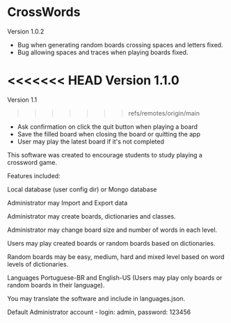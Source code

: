 # CrossWords

Version 1.0.2
- Bug when generating random boards crossing spaces and letters fixed.
- Bug allowing spaces and traces when playing boards fixed.

<<<<<<< HEAD
Version 1.1.0
=======
Version 1.1
>>>>>>> refs/remotes/origin/main
- Ask confirmation on click the quit button when playing a board
- Save the filled board when closing the board or quitting the app
- User may play the latest board if it's not completed

This software was created to encourage students to study playing a crossword game.

Features included:

Local database (user config dir) or Mongo database

Administrator may Import and Export data

Administrator may create boards, dictionaries and classes.

Administrator may change board size and number of words in each level.

Users may play created boards or random boards based on dictionaries.

Random boards may be easy, medium, hard and mixed level based on word levels of dictionaries.

Languages Portuguese-BR and English-US (Users may play only boards or random boards in their language).

You may translate the software and include in languages.json.

Default Administrator account -
login: admin,
password: 123456
